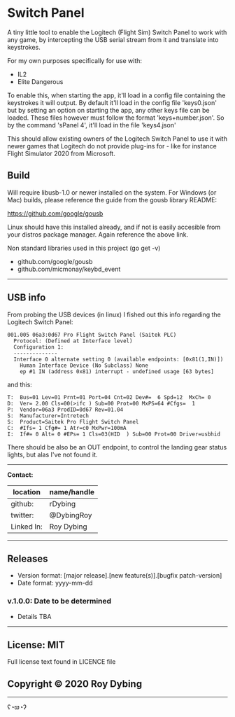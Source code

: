 # Switch Panel

A tiny little tool to enable the Logitech (Flight Sim) Switch Panel to work with any game, by intercepting the USB serial stream from it and translate into keystrokes.

For my own purposes specifically for use with:

- IL2
- Elite Dangerous

To enable this, when starting the app, it'll load in a config file containing the keystrokes it will output. By default it'll load in the config file 'keys0.json' but by setting an option on starting the app, any other keys file can be loaded. These files however must follow the format 'keys+number.json'. So by the command 'sPanel 4', it'll load in the file 'keys4.json'

This should allow existing owners of the Logitech Switch Panel to use it with newer games that Logitech do not provide plug-ins for - like for instance Flight Simulator 2020 from Microsoft.

## Build

Will require libusb-1.0 or newer installed on the system. For Windows (or Mac) builds, please reference the guide from the gousb library README:

https://github.com/google/gousb

Linux should have this installed already, and if not is easily accesible from your distros package manager. Again reference the above link.

Non standard libraries used in this project (go get -v)

- github.com/google/gousb
- github.com/micmonay/keybd_event

---

## USB info

From probing the USB devices (in linux) I fished out this info regarding the Logitech Switch Panel:

```
001.005 06a3:0d67 Pro Flight Switch Panel (Saitek PLC)
  Protocol: (Defined at Interface level)
  Configuration 1:
  --------------
  Interface 0 alternate setting 0 (available endpoints: [0x81(1,IN)])
    Human Interface Device (No Subclass) None
    ep #1 IN (address 0x81) interrupt - undefined usage [63 bytes]
```

and this:

```
T:  Bus=01 Lev=01 Prnt=01 Port=04 Cnt=02 Dev#=  6 Spd=12  MxCh= 0
D:  Ver= 2.00 Cls=00(>ifc ) Sub=00 Prot=00 MxPS=64 #Cfgs=  1
P:  Vendor=06a3 ProdID=0d67 Rev=01.04
S:  Manufacturer=Intretech
S:  Product=Saitek Pro Flight Switch Panel
C:  #Ifs= 1 Cfg#= 1 Atr=c0 MxPwr=100mA
I:  If#= 0 Alt= 0 #EPs= 1 Cls=03(HID  ) Sub=00 Prot=00 Driver=usbhid
```

There should be also be an OUT endpoint, to control the landing gear status lights, but alas I've not found it.

---

**Contact:**

location   | name/handle
-----------|---------
github:    | rDybing
twitter:   | @DybingRoy
Linked In: | Roy Dybing

---

## Releases

- Version format: [major release].[new feature(s)].[bugfix patch-version]
- Date format: yyyy-mm-dd

### v.1.0.0: Date to be determined

- Details TBA

---

## License: MIT

Full license text found in LICENCE file

## Copyright © 2020 Roy Dybing

---

ʕ◔ϖ◔ʔ